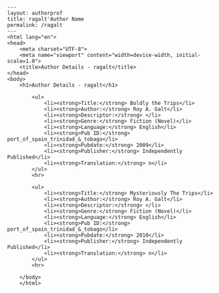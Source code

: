 
    ---
    layout: authorprof
    title: ragalt'Author Name 
    permalink: /ragalt
    ---
    <html lang="en">
    <head>
        <meta charset="UTF-8">
        <meta name="viewport" content="width=device-width, initial-scale=1.0">
        <title>Author Details - ragalt</title>
    </head>
    <body>
        <h1>Author Details - ragalt</h1>
        
            <ul>
                <li><strong>Title:</strong> Boldly the Trips</li>
                <li><strong>Author:</strong> Roy A. Galt</li>
                <li><strong>Descriptor:</strong> </li>
                <li><strong>Genre:</strong> Fiction (Novel)</li>
                <li><strong>Language:</strong> English</li>
                <li><strong>Pub ID:</strong> port_of_spain_trinidad_&_tobago</li>
                <li><strong>Pubdate:</strong> 2009</li>
                <li><strong>Publisher:</strong> Independently Published</li>
                <li><strong>Translation:</strong> n</li>
            </ul>
            <hr>
            
            <ul>
                <li><strong>Title:</strong> Mysteriously The Trips</li>
                <li><strong>Author:</strong> Roy A. Galt</li>
                <li><strong>Descriptor:</strong> </li>
                <li><strong>Genre:</strong> Fiction (Novel)</li>
                <li><strong>Language:</strong> English</li>
                <li><strong>Pub ID:</strong> port_of_spain_trinidad_&_tobago</li>
                <li><strong>Pubdate:</strong> 2010</li>
                <li><strong>Publisher:</strong> Independently Published</li>
                <li><strong>Translation:</strong> n</li>
            </ul>
            <hr>
            
        </body>
        </html>
        